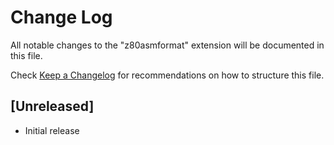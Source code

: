 # Change Log

All notable changes to the "z80asmformat" extension will be documented in this file.

Check [Keep a Changelog](http://keepachangelog.com/) for recommendations on how to structure this file.

## [Unreleased]

- Initial release